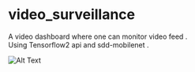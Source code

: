 # video_surveillance
A video dashboard where one can monitor video feed .<br/>
Using Tensorflow2 api and sdd-mobilenet .

![Alt Text](https://github.com/3112ik09/video_surveillance/blob/main/KG.gif)
